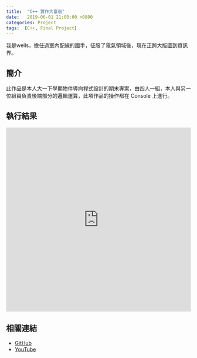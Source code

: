 ```yaml
---
title:  "C++ 實作大富翁"
date:   2019-06-01 21:00:00 +0800
categories: Project
tags:  [C++, Final Project]
--- 
```

我是wells，擔任過室內配線的國手，征服了電氣領域後，現在正跨大版圖到資訊界。

## 簡介
此作品是本人大一下學期物件導向程式設計的期末專案，由四人一組，本人與另一位組員負責後端部分的邏輯運算，此項作品的操作都在 Console 上進行。

## 執行結果

<iframe width="100%" height="500" src="https://www.youtube.com/embed/u2GF4X78HGw" title="YouTube video player" frameborder="0" allow="accelerometer; autoplay; clipboard-write; encrypted-media; gyroscope; picture-in-picture" allowfullscreen></iframe>

## 相關連結
- [GitHub](https://github.com/jhang-jhe-wei/Monopoly)
- [YouTube](https://www.youtube.com/watch?v=u2GF4X78HGw)
